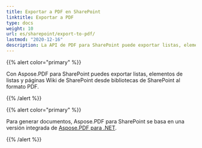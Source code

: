 ```yaml
---
title: Exportar a PDF en SharePoint
linktitle: Exportar a PDF
type: docs
weight: 10
url: es/sharepoint/export-to-pdf/
lastmod: "2020-12-16"
description: La API de PDF para SharePoint puede exportar listas, elementos de listas y páginas Wiki de SharePoint desde bibliotecas de SharePoint al formato PDF.
---
```


{{% alert color="primary" %}}

Con Aspose.PDF para SharePoint puedes exportar listas, elementos de listas y páginas Wiki de SharePoint desde bibliotecas de SharePoint al formato PDF.

{{% /alert %}}

{{% alert color="primary" %}}

Para generar documentos, Aspose.PDF para SharePoint se basa en una versión integrada de [Aspose.PDF para .NET](http://www.aspose.com/categories/.net-components/aspose.pdf-for-.net/default.aspx).

{{% /alert %}}